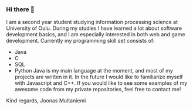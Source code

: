 ### Hi there 👋
I am a second year student studying information processing science at University of Oulu.
During my studies I have learned a lot about software development basics, and I am especially interested in both web and game development.
Currently my programming skill set consists of:
  - Java
  - C
  - SQL
  - Python
Java is my main language at the moment, and most of my projects are written in it. In the future I would like to familiarize myself with Javascript and C++.
If you would like to see some examples of my awesome code from my private repositories, feel free to contact me!

Kind regards,
Joonas Multaniemi

